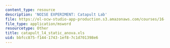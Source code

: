 ```yaml
---
content_type: resource
description: 'NOISE EXPERIMENT: Catapult Lab'
file: https://ol-ocw-studio-app-production.s3.amazonaws.com/courses/16-881-robust-system-design-summer-1998/bbfcc875f14417431ef87c1d701398e6_catapult_l4_static_anova.xls
file_type: application/msword
resourcetype: Other
title: catapult_l4_static_anova.xls
uid: bbfcc875-f144-1743-1ef8-7c1d701398e6
---
```

